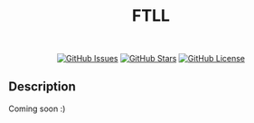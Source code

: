 <h1 align="center">FTLL</h1>

<div align="center">
 
<br />

[![GitHub Issues](https://img.shields.io/github/issues/danlikestocode/ftl-launcher.svg?style=flat-square&label=Issues&color=d77982)](https://github.com/danlikestocode/ftl-launcher/issues)
[![GitHub Stars](https://img.shields.io/github/stars/danlikestocode/ftl-launcher.svg?style=flat-square&label=Stars&color=8fbcbb)](https://github.com/danlikestocode/ftl-launcher/stars)
[![GitHub License](https://img.shields.io/github/license/danlikestocode/ftl-launcher.svg?style=flat-square&label=License&color=88c0d0)](https://github.com/danlikestocode/ftl-launcher/license)

</div>

## Description
Coming soon :)
